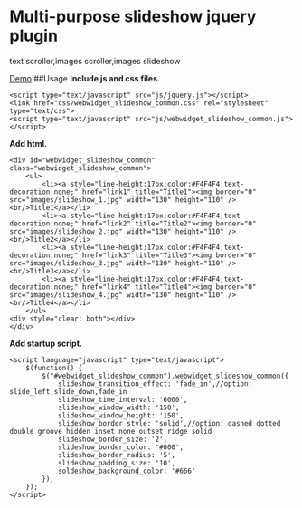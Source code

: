 Multi-purpose slideshow jquery plugin
=======================

text scroller,images scroller,images slideshow

[Demo](http://www.htmldrive.net/items/demo/38/Multi-purpose-slideshowtext-scrollerimages-scroller-jquery-plugin "Multi-purpose slideshow(text scroller,images scroller) jquery plugin")
##Usage
**Include js and css files.**

    <script type="text/javascript" src="js/jquery.js"></script>
    <link href="css/webwidget_slideshow_common.css" rel="stylesheet" type="text/css">
    <script type="text/javascript" src="js/webwidget_slideshow_common.js"></script>
  
**Add html.**

    <div id="webwidget_slideshow_common" class="webwidget_slideshow_common">
        <ul>
            <li><a style="line-height:17px;color:#F4F4F4;text-decoration:none;" href="link1" title="Title1"><img border="0" src="images/slideshow_1.jpg" width="130" height="110" /><br/>Title1</a></li>
            <li><a style="line-height:17px;color:#F4F4F4;text-decoration:none;" href="link2" title="Title2"><img border="0" src="images/slideshow_2.jpg" width="130" height="110" /><br/>Title2</a></li>
            <li><a style="line-height:17px;color:#F4F4F4;text-decoration:none;" href="link3" title="Title3"><img border="0" src="images/slideshow_3.jpg" width="130" height="110" /><br/>Title3</a></li>
            <li><a style="line-height:17px;color:#F4F4F4;text-decoration:none;" href="link4" title="Title4"><img border="0" src="images/slideshow_4.jpg" width="130" height="110" /><br/>Title4</a></li>
        </ul>
    <div style="clear: both"></div>
    </div>
        
**Add startup script.**

    <script language="javascript" type="text/javascript">
        $(function() {
            $("#webwidget_slideshow_common").webwidget_slideshow_common({
                slideshow_transition_effect: 'fade_in',//option: slide_left,slide_down,fade_in
                slideshow_time_interval: '6000',
                slideshow_window_width: '150',
                slideshow_window_height: '150',
                slideshow_border_style: 'solid',//option: dashed dotted double groove hidden inset none outset ridge solid
                slideshow_border_size: '2',
                slideshow_border_color: '#000',
                slideshow_border_radius: '5',
                slideshow_padding_size: '10',
                soldeshow_background_color: '#666'
            });
        });
    </script>